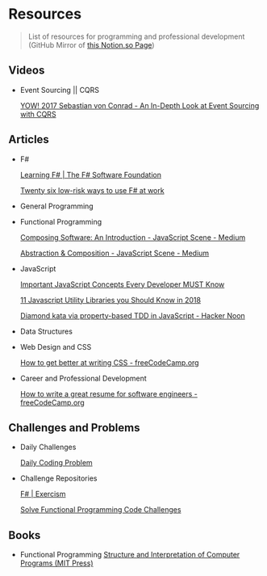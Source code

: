 # Resources

> List of resources for programming and professional development (GitHub Mirror of [this Notion.so Page](https://www.notion.so/Resources-1c1893d00fbb43d183bca26a4ccdd0c4))

## Videos

- Event Sourcing || CQRS

    [YOW! 2017 Sebastian von Conrad - An In-Depth Look at Event Sourcing with CQRS](https://www.youtube.com/watch?v=dI91AJVVuNg)

## Articles

- F#

    [Learning F# | The F# Software Foundation](https://fsharp.org/learn.html)

    [Twenty six low-risk ways to use F# at work](https://fsharpforfunandprofit.com/posts/low-risk-ways-to-use-fsharp-at-work/)

- General Programming
- Functional Programming

    [Composing Software: An Introduction - JavaScript Scene - Medium](https://medium.com/javascript-scene/composing-software-an-introduction-27b72500d6ea)

    [Abstraction & Composition - JavaScript Scene - Medium](https://medium.com/javascript-scene/abstraction-composition-cb2849d5bdd6)

- JavaScript

    [Important JavaScript Concepts Every Developer MUST Know](https://medium.com/@faizan.amjad47/important-concepts-every-javascript-developer-must-know-ddcc1627f077)

    [11 Javascript Utility Libraries you Should Know in 2018](https://blog.bitsrc.io/11-javascript-utility-libraries-you-should-know-in-2018-3646fb31ade)

    [Diamond kata via property-based TDD in JavaScript - Hacker Noon](https://hackernoon.com/diamond-kata-via-property-based-tdd-in-javascript-5fa99acd3e62)

- Data Structures
- Web Design and CSS

    [How to get better at writing CSS - freeCodeCamp.org](https://medium.freecodecamp.org/how-to-get-better-at-writing-css-a1732c32a72f)

- Career and Professional Development

    [How to write a great resume for software engineers - freeCodeCamp.org](https://medium.freecodecamp.org/how-to-write-a-great-resume-for-software-engineers-75d514dd8322)

## Challenges and Problems

- Daily Challenges

    [Daily Coding Problem](https://www.dailycodingproblem.com/?ref=stackabuse)

- Challenge Repositories

    [F# | Exercism](https://exercism.io/tracks/fsharp)

    [Solve Functional Programming Code Challenges](https://www.hackerrank.com/domains/fp)

## Books

- Functional Programming
    [Structure and Interpretation of Computer Programs (MIT Press)](http://web.mit.edu/alexmv/6.037/sicp.pdf)

    
